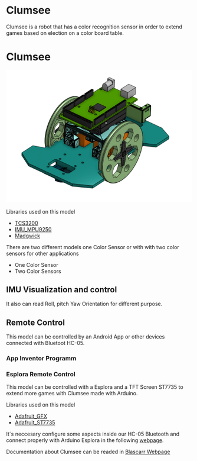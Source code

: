 # Clumsee
Clumsee is a robot that has a color recognition sensor in order to extend games based on election on a color board table.

<h1>Clumsee</h1>
<img src="src/ClumseeRobot.png" alt="">

Libraries used on this model
<ul>
	<li><a href="libraries">TCS3200</a></li>
	<li><a href="libraries">IMU_MPU9250</a></li>
	<li><a href="libraries">Madgwick</a></li>
</ul>

There are two different models one Color Sensor or with with two color sensors for other applications
<ul>
	<li>One Color Sensor</li>
	<li>Two Color Sensors</li>
</ul>


<h2>IMU Visualization and control</h2>
It also can read Roll, pitch Yaw Orientation for different purpose.

<h2>Remote Control</h2>
This model can be controlled by an Android App or other devices connected with Bluetoot HC-05.

<h3>App Inventor Programm</h3>

<h3>Esplora Remote Control</h3>
This model can be controlled with a Esplora and a TFT Screen ST7735 to extend more games with Clumsee made with Arduino.

Libraries used on this model
<ul>
	<li><a href="libraries">Adafruit_GFX</a></li>
	<li><a href="libraries">Adafruit_ST7735</a></li>
</ul>

It´s neccesary configure some aspects inside our HC-05 Bluetooth and connect properly with Arduino Esplora in the following <a href="http://blascarr.com/esplora-hc-05-bluetooth-remote-control/">webpage</a>.

Documentation about Clumsee can be readed in <a href="http://blascarr.com/courses/clumsee/"> Blascarr Webpage</a>
